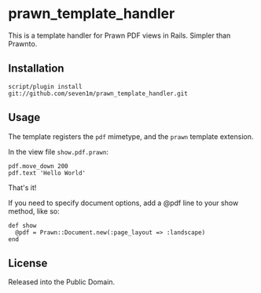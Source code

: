 prawn_template_handler
======================

This is a template handler for Prawn PDF views in Rails. Simpler than Prawnto.

Installation
------------

    script/plugin install git://github.com/seven1m/prawn_template_handler.git

Usage
-----

The template registers the `pdf` mimetype, and the `prawn` template extension.

In the view file `show.pdf.prawn`:

    pdf.move_down 200
    pdf.text 'Hello World'
    
That's it!

If you need to specify document options, add a @pdf line to your show method, like so:

    def show
      @pdf = Prawn::Document.new(:page_layout => :landscape)
    end

License
-------

Released into the Public Domain.
